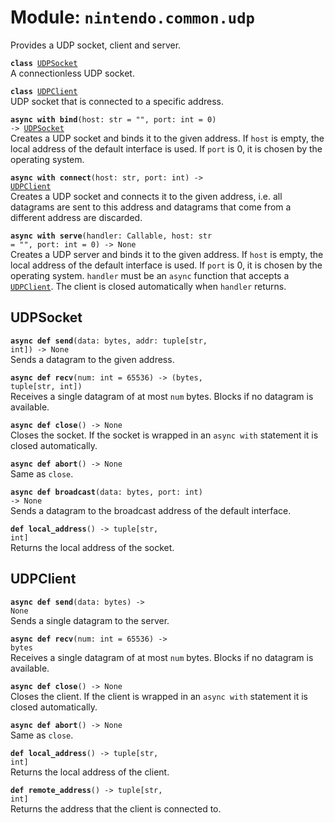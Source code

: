 
# Module: <code>nintendo.common.udp</code>

Provides a UDP socket, client and server.

<code>**class** [UDPSocket](#udpsocket)</code><br>
<span class="docs">A connectionless UDP socket.</span>

<code>**class** [UDPClient](#udpclient)</code><br>
<span class="docs">UDP socket that is connected to a specific address.</span>

<code>**async with bind**(host: str = "", port: int = 0) -> [UDPSocket](#udpsocket)</code><br>
<span class="docs">Creates a UDP socket and binds it to the given address. If `host` is empty, the local address of the default interface is used. If `port` is 0, it is chosen by the operating system.</span>

<code>**async with connect**(host: str, port: int) -> [UDPClient](#udpclient)</code><br>
<span class="docs">Creates a UDP socket and connects it to the given address, i.e. all datagrams are sent to this address and datagrams that come from a different address are discarded.</span>

<code>**async with serve**(handler: Callable, host: str = "", port: int = 0) -> None</code><br>
<span class="docs">Creates a UDP server and binds it to the given address. If `host` is empty, the local address of the default interface is used. If `port` is 0, it is chosen by the operating system. `handler` must be an `async` function that accepts a [`UDPClient`](#udpclient). The client is closed automatically when `handler` returns.</span>

## UDPSocket
<code>**async def send**(data: bytes, addr: tuple[str, int]) -> None</code><br>
<span class="docs">Sends a datagram to the given address.</span>

<code>**async def recv**(num: int = 65536) -> (bytes, tuple[str, int])</code><br>
<span class="docs">Receives a single datagram of at most `num` bytes. Blocks if no datagram is available.</span>

<code>**async def close**() -> None</code><br>
<span class="docs">Closes the socket. If the socket is wrapped in an `async with` statement it is closed automatically.</span>

<code>**async def abort**() -> None</code><br>
<span class="docs">Same as `close`.</span>

<code>**async def broadcast**(data: bytes, port: int) -> None</code><br>
<span class="docs">Sends a datagram to the broadcast address of the default interface.</span>

<code>**def local_address**() -> tuple[str, int]</code><br>
<span class="docs">Returns the local address of the socket.</span>

## UDPClient
<code>**async def send**(data: bytes) -> None</code><br>
<span class="docs">Sends a single datagram to the server.</span>

<code>**async def recv**(num: int = 65536) -> bytes</code><br>
<span class="docs">Receives a single datagram of at most `num` bytes. Blocks if no datagram is available.</span>

<code>**async def close**() -> None</code><br>
<span class="docs">Closes the client. If the client is wrapped in an `async with` statement it is closed automatically.</span>

<code>**async def abort**() -> None</code><br>
<span class="docs">Same as `close`.</span>

<code>**def local_address**() -> tuple[str, int]</code><br>
<span class="docs">Returns the local address of the client.</span>

<code>**def remote_address**() -> tuple[str, int]</code><br>
<span class="docs">Returns the address that the client is connected to.</span>